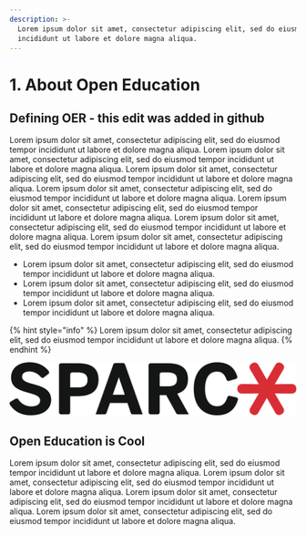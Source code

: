 ```yaml
---
description: >-
  Lorem ipsum dolor sit amet, consectetur adipiscing elit, sed do eiusmod tempor
  incididunt ut labore et dolore magna aliqua.
---
```


# 1. About Open Education

## Defining OER - this edit was added in github

Lorem ipsum dolor sit amet, consectetur adipiscing elit, sed do eiusmod tempor incididunt ut labore et dolore magna aliqua. Lorem ipsum dolor sit amet, consectetur adipiscing elit, sed do eiusmod tempor incididunt ut labore et dolore magna aliqua. Lorem ipsum dolor sit amet, consectetur adipiscing elit, sed do eiusmod tempor incididunt ut labore et dolore magna aliqua. Lorem ipsum dolor sit amet, consectetur adipiscing elit, sed do eiusmod tempor incididunt ut labore et dolore magna aliqua. Lorem ipsum dolor sit amet, consectetur adipiscing elit, sed do eiusmod tempor incididunt ut labore et dolore magna aliqua. Lorem ipsum dolor sit amet, consectetur adipiscing elit, sed do eiusmod tempor incididunt ut labore et dolore magna aliqua. Lorem ipsum dolor sit amet, consectetur adipiscing elit, sed do eiusmod tempor incididunt ut labore et dolore magna aliqua. 

* Lorem ipsum dolor sit amet, consectetur adipiscing elit, sed do eiusmod tempor incididunt ut labore et dolore magna aliqua. 
* Lorem ipsum dolor sit amet, consectetur adipiscing elit, sed do eiusmod tempor incididunt ut labore et dolore magna aliqua. 
* Lorem ipsum dolor sit amet, consectetur adipiscing elit, sed do eiusmod tempor incididunt ut labore et dolore magna aliqua. 

{% hint style="info" %}
Lorem ipsum dolor sit amet, consectetur adipiscing elit, sed do eiusmod tempor incididunt ut labore et dolore magna aliqua. 
{% endhint %}

![Lorem ipsum dolor sit amet, consectetur adipiscing elit, sed do eiusmod tempor incididunt ut labore et dolore magna aliqua. ](.gitbook/assets/sparc-logo.png)

## Open Education is Cool 

Lorem ipsum dolor sit amet, consectetur adipiscing elit, sed do eiusmod tempor incididunt ut labore et dolore magna aliqua. Lorem ipsum dolor sit amet, consectetur adipiscing elit, sed do eiusmod tempor incididunt ut labore et dolore magna aliqua. Lorem ipsum dolor sit amet, consectetur adipiscing elit, sed do eiusmod tempor incididunt ut labore et dolore magna aliqua. Lorem ipsum dolor sit amet, consectetur adipiscing elit, sed do eiusmod tempor incididunt ut labore et dolore magna aliqua.   




